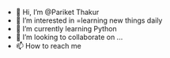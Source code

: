 - 👋 Hi, I’m @Pariket Thakur 
- 👀 I’m interested in =learning new things daily  
- 🌱 I’m currently learning Python
- 💞️ I’m looking to collaborate on ...
- 📫 How to reach me 

<!---
Pariket-ls/Pariket-ls is a ✨ special ✨ repository because its `README.md` (this file) appears on your GitHub profile.
You can click the Preview link to take a look at your changes.
--->
